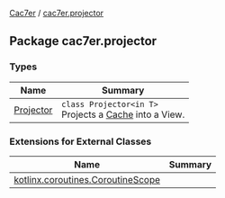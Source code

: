 [Cac7er](../index.md) / [cac7er.projector](./index.md)

## Package cac7er.projector

### Types

| Name | Summary |
|---|---|
| [Projector](-projector/index.md) | `class Projector<in T>`<br>Projects a [Cache](../cac7er/-cache/index.md) into a View. |

### Extensions for External Classes

| Name | Summary |
|---|---|
| [kotlinx.coroutines.CoroutineScope](kotlinx.coroutines.-coroutine-scope/index.md) |  |
